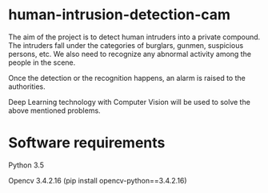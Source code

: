# human-intrusion-detection-cam

The aim of the project is to detect human intruders into a private compound. The intruders fall under the categories of burglars,
gunmen, suspicious persons, etc. We also need to recognize any abnormal activity among the people in the scene.

Once the detection or the recognition happens, an alarm is raised to the authorities.

Deep Learning technology with Computer Vision will be used to solve the above mentioned problems.


# Software requirements

Python 3.5

Opencv 3.4.2.16 (pip install opencv-python==3.4.2.16)
